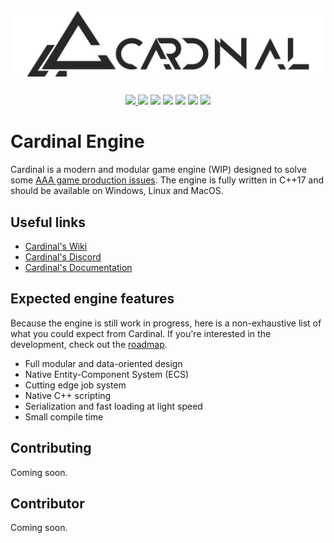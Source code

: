 # ![Cardinal](https://github.com/Aredhele/Cardinal/blob/master/Docs/Banner.png)

<p align="center">
  <a href="https://discordapp.com/invite/my3jjwF">
    <img src="https://img.shields.io/discord/554267137183842324.svg?style=flat-square&logo=discord">
  </a>
  <img src="https://img.shields.io/github/stars/Aredhele/Cardinal.svg?label=stars&style=flat-square"/>
  <img src="https://img.shields.io/github/contributors/Aredhele/Cardinal.svg?style=flat-square"/>
  <img src="https://img.shields.io/github/followers/Aredhele.svg?style=flat-square"/>
  <img src="https://img.shields.io/github/downloads/Aredhele/Cardinal/total.svg?style=flat-square"/>
  <img src="https://img.shields.io/github/languages/code-size/Aredhele/Cardinal.svg?style=flat-square"/>
  <img src="https://img.shields.io/codacy/grade/ad9840040e224ca1892747c6b6e74a48.svg?style=flat-square"/>
</p>

# Cardinal Engine

Cardinal is a modern and modular game engine (WIP) designed to solve some [AAA game production issues](wip). 
The engine is fully written in C++17 and should be available on Windows, Linux and MacOS.

## Useful links

* [Cardinal's Wiki](wip)
* [Cardinal's Discord](wip)
* [Cardinal's Documentation](wip)

## Expected engine features

Because the engine is still work in progress, here is a non-exhaustive list of what you could expect from Cardinal.
If you're interested in the development, check out the [roadmap](wip). 

* Full modular and data-oriented design
* Native Entity-Component System (ECS)
* Cutting edge job system
* Native C++ scripting 
* Serialization and fast loading at light speed
* Small compile time

## Contributing

Coming soon.

## Contributor

Coming soon.
